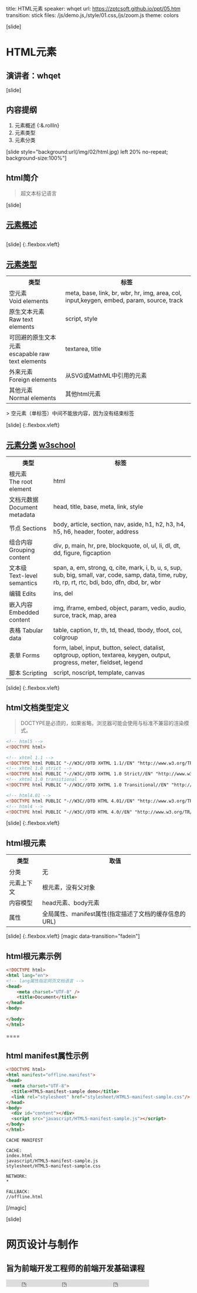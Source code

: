 title: HTML元素
speaker: whqet
url: https://zptcsoft.github.io/ppt/05.htm
transition: stick
files: /js/demo.js,/style/01.css,/js/zoom.js
theme: colors

[slide]
# HTML元素
## 演讲者：whqet

[slide]
## 内容提纲
1. 元素概述 {:&.rollIn}
2. 元素类型
3. 元素分类


[slide style="background:url(/img/02/html.jpg) left 20% no-repeat; background-size:100%"]
## html简介 
> 超文本标记语言 


[slide]
## [元素概述](//w3school.com.cn/tags/html_ref_byfunc.asp)
<img src="/img/03/Periodic-Table-of-HTML-Elements-large.png" alt="">


[slide] {:.flexbox.vleft}
## [元素类型](//www.w3.org/TR/html/syntax.html#elements-0) 
<table class="thinner tag">
	<tr>
		<th>类型</th><th>标签</th>
	</tr>
	<tr>
		<td>空元素<br>Void elements</td>
		<td>meta, base, link, br, wbr, hr, img, area, col, input,keygen, embed, param, source, track</td>
	</tr>
	<tr>
		<td>原生文本元素<br>Raw text elements</td>
		<td>script, style</td>
	</tr>
	<tr>
		<td>可回避的原生文本元素<br>escapable raw text elements</td>
		<td>textarea, title</td>
	</tr>
	<tr>
		<td>外来元素<br>Foreign elements</td>
		<td>从SVG或MathML中引用的元素</td>
	</tr>
	<tr>
		<td>其他元素<br>Normal elements</td>
		<td>其他html元素</td>
	</tr>
</table>
> 空元素（单标签）中间不能放内容，因为没有结束标签

[slide] {:.flexbox.vleft}
## [元素分类](//www.w3.org/TR/html/semantics.html#semantics) [w3school](//w3school.com.cn/tags/html_ref_byfunc.asp) 
<table class="thinner tag">
	<tr>
		<th>类型</th><th>标签</th>
	</tr>
	<tr>
		<td>根元素<br>The root element</td>
		<td>html</td>
	</tr>
	<tr>
		<td>文档元数据<br> Document metadata</td>
		<td>head, title, base, meta, link, style</td>
	</tr>
	<tr>
		<td>节点 Sections</td>
		<td>body, article, section, nav, aside, h1, h2, h3, h4, h5, h6, header, footer, address</td>
	</tr>
	<tr>
		<td>组合内容<br> Grouping content</td>
		<td>div, p, main, hr, pre, blockquote, ol, ul, li, dl, dt, dd, figure, figcaption</td>
	</tr>
	<tr>
		<td>文本级<br>Text-level semantics</td>
		<td>span, a, em, strong, q, cite, mark, i, b, u, s, sup, sub, big, small, var, code, samp, data, time, ruby, rb, rp, rt, rtc, bdi, bdo, dfn, dbd, br, wbr</td>
	</tr>
	<tr>
		<td>编辑 Edits</td>
		<td>ins, del</td>
	</tr>
	<tr>
		<td>嵌入内容 <br>Embedded content</td>
		<td>img, iframe, embed, object, param, vedio, audio, surce, track, map, area</td>
	</tr>
	<tr>
		<td>表格 Tabular data</td>
		<td>table, caption, tr, th, td, thead, tbody, tfoot, col, colgroup</td>
	</tr>
	<tr>
		<td>表单 Forms</td>
		<td>form, label, input, button, select, datalist, optgroup, option, textarea, keygen, output, progress, meter, fieldset, legend</td>
	</tr>
	<tr>
		<td>脚本 Scripting</td>
		<td>script, noscript, template, canvas</td>
	</tr>
</table>

[slide] {:.flexbox.vleft}
## html文档类型定义
> DOCTYPE是必须的，如果省略，浏览器可能会使用与标准不兼容的渲染模式。

```html
<!-- html5 -->
<!DOCTYPE html>

<!-- xhtml 1.1 -->
<!DOCTYPE html PUBLIC "-//W3C//DTD XHTML 1.1//EN" "http://www.w3.org/TR/xhtml11/DTD/xhtml11.dtd">
<!-- xhtml 1.0 strict -->
<!DOCTYPE html PUBLIC "-//W3C//DTD XHTML 1.0 Strict//EN" "http://www.w3.org/TR/xhtml1/DTD/xhtml1-strict.dtd">
<!-- xhtml 1.0 transitional -->
<!DOCTYPE html PUBLIC "-//W3C//DTD XHTML 1.0 Transitional//EN" "http://www.w3.org/TR/xhtml1/DTD/xhtml1-transitional.dtd">

<!-- html4.01 -->
<!DOCTYPE html PUBLIC "-//W3C//DTD HTML 4.01//EN" "http://www.w3.org/TR/html4/strict.dtd">
<!-- html4 -->
<!DOCTYPE html PUBLIC "-//W3C//DTD HTML 4.0//EN" "http://www.w3.org/TR/REC-html40/strict.dtd">
```


[slide] {:.flexbox.vleft}
## html根元素
<table class="thin tag">
	<tr>
		<th>类型</th><th>取值</th>
	</tr>
	<tr>
		<td>分类</td>
		<td>无</td>
	</tr>
	<tr>
		<td>元素上下文</td>
		<td>根元素，没有父对象</td>
	</tr>
	<tr>
		<td>内容模型</td>
		<td>head元素、body元素</td>
	</tr>
	<tr>
		<td>属性</td>
		<td>全局属性、manifest属性(指定描述了文档的缓存信息的URL)</td>
	</tr>
</table>

[slide] {:.flexbox.vleft}
[magic data-transition="fadein"]
## html根元素示例
```html
<!DOCTYPE html>
<html lang="en">
<!-- lang属性指定网页文档语言 -->
<head>
	<meta charset="UTF-8" />
	<title>Document</title>
</head>
<body>
	
</body>
</html>
```
====
## html manifest属性示例
```html
<!DOCTYPE html>
<html manifest="offline.manifest">
<head>
  <meta charset="UTF-8">
  <title>HTML5-manifest-sample demo</title>
  <link rel="stylesheet" href="stylesheet/HTML5-manifest-sample.css"/>
</head>
<body>
  <div id="content"></div>
  <script src="javascript/HTML5-manifest-sample.js"></script>
</body>
</html>
```
```
CACHE MANIFEST

CACHE:
index.html
javascript/HTML5-manifest-sample.js
stylesheet/HTML5-manifest-sample.css

NETWORK:
*

FALLBACK:  
//offline.html  
```
[/magic]

[slide]
# 网页设计与制作
## 旨为前端开发工程师的前端开发基础课程
<small style="vertical-align:middle;display:inline-block"><iframe src="https://ghbtns.com/github-btn.html?user=zptcsoft&repo=zptcsoft.github.io&type=star&count=true" allowtransparency="true" frameborder="0" scrolling="0" width="100" height="20" style="width:110px;height:20px;  background-color: transparent;"></iframe><iframe src="http://ghbtns.com/github-btn.html?user=zptcsoft&repo=zptcsoft.github.io&type=fork&count=true" allowtransparency="true" frameborder="0" scrolling="0" width="100" height="20" style="width:110px;height:20px;  background-color: transparent;"></iframe><iframe src="http://ghbtns.com/github-btn.html?user=zptcsoft&repo=zptcsoft.github.io&type=follow&count=false" allowtransparency="true" frameborder="0" scrolling="0" width="170" height="20" style="width:170px;height:20px;  background-color: transparent;"></iframe></small>

